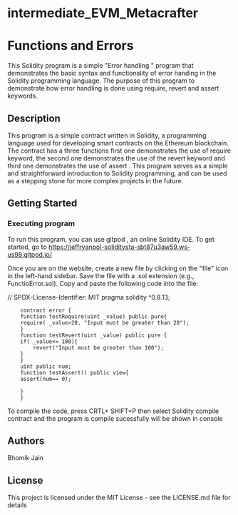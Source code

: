 # intermediate_EVM_Metacrafter
# Functions and Errors 

This Solidity program is a simple "Error handling " program that demonstrates the basic syntax and functionality of error handing in the Solidity programming language. The purpose of this program to demonstrate how error handling is done using require, revert and assert keywords.

## Description

This program is a simple contract written in Solidity, a programming language used for developing smart contracts on the Ethereum blockchain. The contract has a three functions first one demonstrates the use of require keyword, the second one demonstrates the use of the revert keyword and third one demonstrates the use of assert . This program serves as a simple and straightforward introduction to Solidity programming, and can be used as a stepping stone for more complex projects in the future.

## Getting Started

### Executing program

To run this program, you can use gitpod , an online Solidity IDE. To get started, go to https://jeffryanpol-soliditysta-sbt87u3aw59.ws-us98.gitpod.io/

Once you are on the  website, create a new file by clicking on the "file" icon in the left-hand sidebar. Save the file with a .sol extension (e.g., FunctioError.sol). Copy and paste the following code into the file:

// SPDX-License-Identifier: MIT
pragma solidity ^0.8.13;

        contract error {
        function testRequire(uint _value) public pure{
        require( _value>20, "Input must be greater than 20");
        }
        function testRevert(uint _value) public pure {
        if( _value<= 100){
            revert("Input must be greater than 100");
        }
        }
        uint public num;
        function testAssert() public view{
        assert(num== 0);
        
        }
        }

To compile the code, press CRTL+ SHIFT+P  then select Solidity compile contract and the program is compile sucessfully will be shown in console 
## Authors

Bhomik Jain


## License

This project is licensed under the MIT License - see the LICENSE.md file for details
